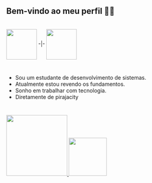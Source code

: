 ## Bem-vindo ao meu perfil 🤙🏿
<div style="display: inline_block"><br>
  <img align="center" width="80" src="https://img.shields.io/badge/Blogger-FF5722?style=for-the-badge&logo=blogger&logoColor=white">
  <!-- <img align="center" width="80" src="https://img.shields.io/badge/YouTube-FF0000?style=for-the-badge&logo=youtube&logoColor=white"> -->-|-
  <img align="center" width="80" src="https://img.shields.io/badge/LinkedIn-0077B5?style=for-the-badge&logo=linkedin&logoColor=white"> 
  <!--<img align="center" width="115" src="https://img.shields.io/badge/Stack_Overflow-FE7A16?style=for-the-badge&logo=stack-overflow&logoColor=white"> -->
</div>

#

* Sou um estudante de desenvolvimento de sistemas.
* Atualmente estou revendo os fundamentos.
* Sonho em trabalhar com tecnologia.
* Diretamente de pirajacity

#

<div>
  <a href="https://github.com/isnegs"/>
  <img height="160em" src="https://github-readme-stats.vercel.app/api?username=isnegs&show_icons=true&theme=nord&include_all_commits=true&count_private=true"/>
  <img height="100em" src="https://github-readme-stats.vercel.app/api/top-langs/?username=isnegs&layout=compact&langs_count=7&theme=nord"/>
</div>
